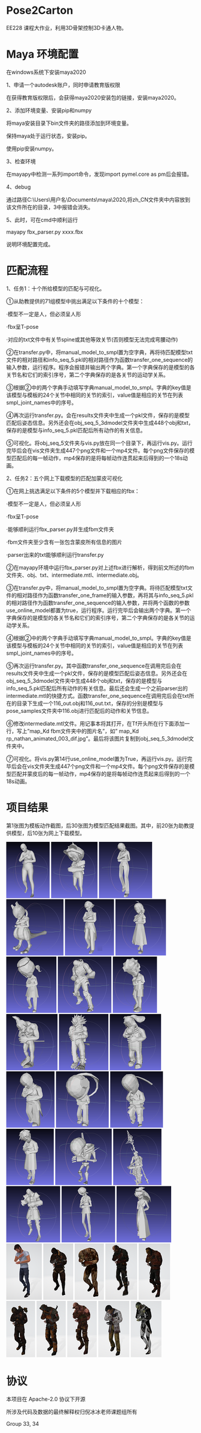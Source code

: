 # Pose2Carton 

EE228 课程大作业，利用3D骨架控制3D卡通人物。



# Maya 环境配置

在windows系统下安装maya2020

1、申请一个autodesk账户，同时申请教育版权限

在获得教育版权限后，会获得maya2020安装包的链接，安装maya2020。

2、添加环境变量、安装pip和numpy

将maya安装目录下bin文件夹的路径添加到环境变量。

保持maya处于运行状态，安装pip。

使用pip安装numpy。

3、检查环境

在mayapy中检测一系列import命令，发现import pymel.core as pm后会报错。

4、debug

通过路径C:\Users\用户名\Documents\maya\2020,将zh_CN文件夹中内容放到该文件所在的目录，3中报错会消失。

5、此时，可在cmd中顺利运行

mayapy fbx_parser.py xxxx.fbx

说明环境配置完成。

# 匹配流程

1、任务1：十个所给模型的匹配与可视化。

①从助教提供的71组模型中挑出满足以下条件的十个模型：

·模型不一定是人，但必须呈人形

·fbx呈T-pose

·对应的txt文件中有关节spine或其他等效关节(否则模型无法完成弯腰动作)

②在transfer.py中，将manual_model_to_smpl置为空字典，再将待匹配模型txt文件的相对路径和info_seq_5.pkl的相对路径作为函数transfer_one_sequence的输入参数，运行程序。程序会报错并输出两个字典。第一个字典保存的是模型的各关节名和它们的索引序号，第二个字典保存的是各关节的运动学关系。

③根据②中的两个字典手动填写字典manual_model_to_smpl。字典的key值是该模型与模板的24个关节中相同的关节的索引，value值是相应的关节在列表smpl_joint_names中的序号。

④再次运行transfer.py。会在results文件夹中生成一个pkl文件，保存的是模型匹配后姿态信息。另外还会在obj_seq_5_3dmodel文件夹中生成448个obj和txt，保存的是模型与info_seq_5.pkl匹配后所有动作的有关信息。

⑤可视化。将obj_seq_5文件夹与vis.py放在同一个目录下，再运行vis.py。运行完毕后会在vis文件夹生成447个png文件和一个mp4文件。每个png文件保存的模型匹配后的每一帧动作，mp4保存的是将每帧动作连贯起来后得到的一个18s动画。

2、任务2：五个网上下载模型的匹配加蒙皮可视化

①在网上挑选满足以下条件的5个模型并下载相应的fbx：

·模型不一定是人，但必须呈人形

·fbx呈T-pose

·能够顺利运行fbx_parser.py并生成fbm文件夹

·fbm文件夹至少含有一张包含蒙皮所有信息的图片

·parser出来的txt能够顺利运行transfer.py

②在mayapy环境中运行fbx_parser.py对上述fbx进行解析，得到前文所述的fbm文件夹、obj、txt、intermediate.mtl、intermediate.obj。

③在transfer.py中，将manual_model_to_smpl置为空字典。将待匹配模型txt文件的相对路径作为函数transfer_one_frame的输入参数，再将其与info_seq_5.pkl的相对路径作为函数transfer_one_sequence的输入参数，并将两个函数的参数use_online_model都置为true，运行程序。运行完毕后会输出两个字典。第一个字典保存的是模型的各关节名和它们的索引序号，第二个字典保存的是各关节的运动学关系。

④根据②中的两个字典手动填写字典manual_model_to_smpl。字典的key值是该模型与模板的24个关节中相同的关节的索引，value值是相应的关节在列表smpl_joint_names中的序号。

⑤再次运行transfer.py。其中函数transfer_one_sequence在调用完后会在results文件夹中生成一个pkl文件，保存的是模型匹配后姿态信息。另外还会在obj_seq_5_3dmodel文件夹中生成448个obj和txt，保存的是模型与info_seq_5.pkl匹配后所有动作的有关信息。最后还会生成一个之前parser出的intermediate.mtl的快捷方式。函数transfer_one_sequence在调用完后会在txt所在的目录下生成一个116_out.obj和116_out.txt，保存的分别是模型与pose_samples文件夹中116.obj进行匹配后的动作和关节信息。

⑥修改intermediate.mtl文件。用记事本将其打开，在Tf开头所在行下面添加一行，写上”map_Kd fbm文件夹中的图片名”，如” map_Kd rp_nathan_animated_003_dif.jpg”。最后将该图片复制到obj_seq_5_3dmodel文件夹中。

⑦可视化。将vis.py第14行use_online_model置为True，再运行vis.py。运行完毕后会在vis文件夹生成447个png文件和一个mp4文件。每个png文件保存的是模型匹配并蒙皮后的每一帧动作，mp4保存的是将每帧动作连贯起来后得到的一个18s动画。




# 项目结果

第1张图为模板动作截图，后30张图为模型匹配结果截图。其中，前20张为助教提供模型，后10张为网上下载模型。

![image](../img/00.png)
![image](../img/01.png)
![image](../img/02.png)
![image](../img/03.png)
![image](../img/04.png)
![image](../img/05.png)
![image](../img/06.png)
![image](../img/07.png)
![image](../img/08.png)
![image](../img/09.png)
![image](../img/10.png)
![image](../img/11.png)
![image](../img/12.png)
![image](../img/13.png)
![image](../img/14.png)
![image](../img/15.png)
![image](../img/16.png)
![image](../img/17.png)
![image](../img/18.png)
![image](../img/19.png)
![image](../img/20.png)
![image](../img/21.png)
![image](../img/22.png)
![image](../img/23.png)
![image](../img/24.png)
![image](../img/25.png)
![image](../img/26.png)
![image](../img/27.png)
![image](../img/28.png)
![image](../img/29.png)
![image](../img/30.png)



# 协议 
本项目在 Apache-2.0 协议下开源

所涉及代码及数据的最终解释权归倪冰冰老师课题组所有

Group 33, 34
